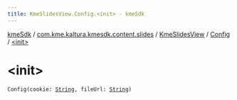 ```yaml
---
title: KmeSlidesView.Config.<init> - kmeSdk
---
```


[kmeSdk](../../../index.html) / [com.kme.kaltura.kmesdk.content.slides](../../index.html) / [KmeSlidesView](../index.html) / [Config](index.html) / [&lt;init&gt;](./-init-.html)

# &lt;init&gt;

`Config(cookie: `[`String`](https://kotlinlang.org/api/latest/jvm/stdlib/kotlin/-string/index.html)`, fileUrl: `[`String`](https://kotlinlang.org/api/latest/jvm/stdlib/kotlin/-string/index.html)`)`